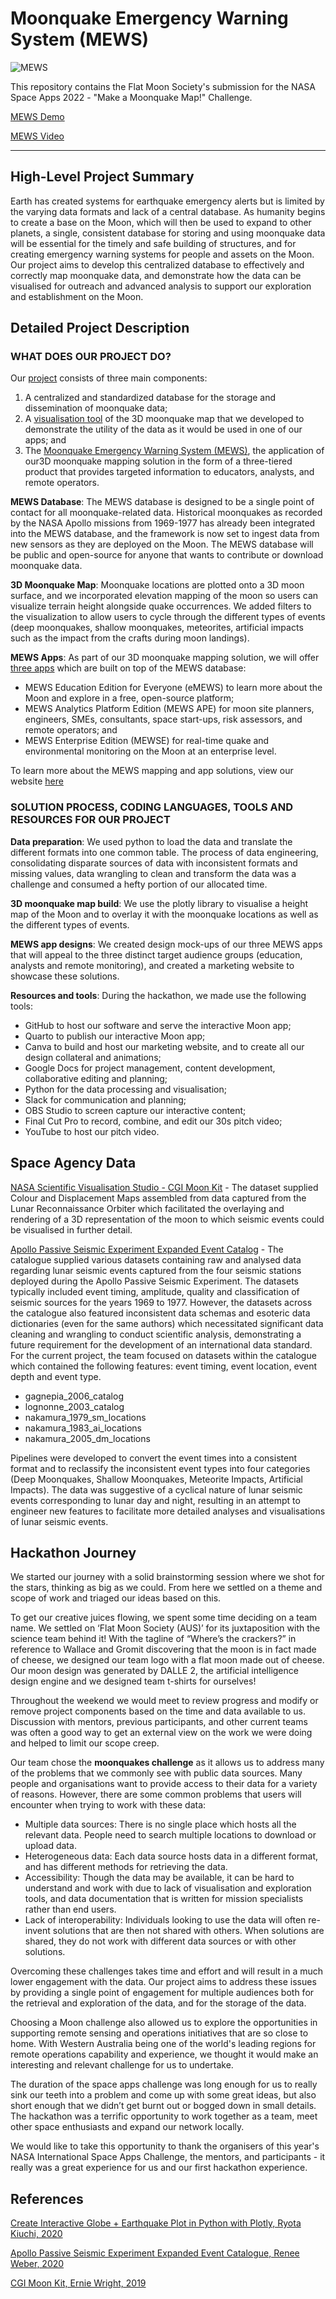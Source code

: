 # Moonquake Emergency Warning System (MEWS)

![MEWS](https://github.com/calvpang/FMS_Moonquake/blob/main/Images/MEWS_logo/MEWS%20logo.png?raw=true)

This repository contains the Flat Moon Society's submission for the NASA Space Apps 2022 - "Make a Moonquake Map!" Challenge.

[MEWS Demo](https://calvpang.github.io/MEWS_Site/posts/2022-10-02-MEWS/)

[MEWS Video](https://youtu.be/DOFP5LiE0fs)

---
## High-Level Project Summary
Earth has created systems for earthquake emergency alerts but is limited by the varying data formats and lack of a central database. As humanity begins to create a base on the Moon, which will then be used to expand to other planets, a single, consistent database for storing and using moonquake data will be essential for the timely and safe building of structures, and for creating emergency warning systems for people and assets on the Moon. Our project aims to develop this centralized database to effectively and correctly map moonquake data, and demonstrate how the data can be visualised for outreach and advanced analysis to support our exploration and establishment on the Moon.

## Detailed Project Description
### WHAT DOES OUR PROJECT DO?

Our [project](https://github.com/calvpang/MEWS) consists of three main components:

1. A centralized and standardized database for the storage and dissemination of moonquake data;
2. A [visualisation tool](https://calvpang.github.io/MEWS_Site/posts/2022-10-02-MEWS/) of the 3D moonquake map that we developed to demonstrate the utility of the data as it would be used in one of our apps; and
3. The [Moonquake Emergency Warning System (MEWS)](https://flatmoonsociety.my.canva.site/), the application of our3D moonquake mapping solution in the form of a three-tiered product that provides targeted information to educators, analysts, and remote operators.

**MEWS Database**: The MEWS database is designed to be a single point of contact for all moonquake-related data. Historical moonquakes as recorded by the NASA Apollo missions from 1969-1977 has already been integrated into the MEWS database, and the framework is now set to ingest data from new sensors as they are deployed on the Moon. The MEWS database will be public and open-source for anyone that wants to contribute or download moonquake data.

**3D Moonquake Map**: Moonquake locations are plotted onto a 3D moon surface, and we incorporated elevation mapping of the moon so users can visualize terrain height alongside quake occurrences. We added filters to the visualization to allow users to cycle through the different types of events (deep moonquakes, shallow moonquakes, meteorites, artificial impacts such as the impact from the crafts during moon landings).

**MEWS Apps**: As part of our 3D moonquake mapping solution, we will offer [three apps](https://flatmoonsociety.my.canva.site/) which are built on top of the MEWS database:

- MEWS Education Edition for Everyone (eMEWS) to learn more about the Moon and explore in a free, open-source platform;
- MEWS Analytics Platform Edition (MEWS APE) for moon site planners, engineers, SMEs, consultants, space start-ups, risk assessors, and remote operators; and
- MEWS Enterprise Edition (MEWSE) for real-time quake and environmental monitoring on the Moon at an enterprise level.

To learn more about the MEWS mapping and app solutions, view our website [here](https://flatmoonsociety.my.canva.site/)

### SOLUTION PROCESS, CODING LANGUAGES, TOOLS AND RESOURCES FOR OUR PROJECT

**Data preparation**: We used python to load the data and translate the different formats into one common table. The process of data engineering, consolidating disparate sources of data with inconsistent formats and missing values, data wrangling to clean and transform the data was a challenge and consumed a hefty portion of our allocated time. 

**3D moonquake map build**: We use the plotly library to visualise a height map of the Moon and to overlay it with the moonquake locations as well as the different types of events.

**MEWS app designs**: We created design mock-ups of our three MEWS apps that will appeal to the three distinct target audience groups (education, analysts and remote monitoring), and created a marketing website to showcase these solutions.

**Resources and tools**: During the hackathon, we made use the following tools:
- GitHub to host our software and serve the interactive Moon app;
- Quarto to publish our interactive Moon app;
- Canva to build and host our marketing website, and to create all our design collateral and animations;
- Google Docs for project management, content development, collaborative editing and planning;
- Python for the data processing and visualisation;
- Slack for communication and planning;
- OBS Studio to screen capture our interactive content;
- Final Cut Pro to record, combine, and edit our 30s pitch video;
- YouTube to host our pitch video.

## Space Agency Data
[NASA Scientific Visualisation Studio - CGI Moon Kit](https://svs.gsfc.nasa.gov/cgi-bin/details.cgi?aid=4720) - The dataset supplied Colour and Displacement Maps assembled from data captured from the Lunar Reconnaissance Orbiter which facilitated the overlaying and rendering of a 3D representation of the moon to which seismic events could be visualised in further detail.

[Apollo Passive Seismic Experiment Expanded Event Catalog](https://pds-geosciences.wustl.edu/missions/apollo/seismic_event_catalog.htm) - The catalogue supplied various datasets containing raw and analysed data regarding lunar seismic events captured from the four seismic stations deployed during the Apollo Passive Seismic Experiment. The datasets typically included event timing, amplitude, quality and classification of seismic sources for the years 1969 to 1977. However, the datasets across the catalogue also featured inconsistent data schemas and esoteric data dictionaries (even for the same authors) which necessitated significant data cleaning and wrangling to conduct scientific analysis, demonstrating a future requirement for the development of an international data standard. For the current project, the team focused on datasets within the catalogue which contained the following features: event timing, event location, event depth and event type.
- gagnepia_2006_catalog
- lognonne_2003_catalog
- nakamura_1979_sm_locations
- nakamura_1983_ai_locations
- nakamura_2005_dm_locations

Pipelines were developed to convert the event times into a consistent format and to reclassify the inconsistent event types into four categories (Deep Moonquakes, Shallow Moonquakes, Meteorite Impacts, Artificial Impacts). The data was suggestive of a cyclical nature of lunar seismic events corresponding to lunar day and night, resulting in an attempt to engineer new features to facilitate more detailed analyses and visualisations of lunar seismic events.

## Hackathon Journey
We started our journey with a solid brainstorming session where we shot for the stars, thinking as big as we could. From here we settled on a theme and scope of work and triaged our ideas based on this. 

To get our creative juices flowing, we spent some time deciding on a team name. We settled on ‘Flat Moon Society (AUS)’ for its juxtaposition with the science team behind it! With the tagline of “Where’s the crackers?” in reference to Wallace and Gromit discovering that the moon is in fact made of cheese, we designed our team logo with a flat moon made out of cheese. Our moon design was generated by DALLE 2, the artificial intelligence design engine and we designed team t-shirts for ourselves!

Throughout the weekend we would meet to review progress and modify or remove project components based on the time and data available to us. Discussion with mentors, previous participants, and other current teams was often a good way to get an external view on the work we were doing and helped to limit our scope creep.

Our team chose the **moonquakes challenge** as it allows us to address many of the problems that we commonly see with public data sources. Many people and organisations want to provide access to their data for a variety of reasons. However, there are some common problems that users will encounter when trying to work with these data:
- Multiple data sources: There is no single place which hosts all the relevant data. People need to search multiple locations to download or upload data.
- Heterogeneous data: Each data source hosts data in a different format, and has different methods for retrieving the data.
- Accessibility: Though the data may be available, it can be hard to understand and work with due to lack of visualisation and exploration tools, and data documentation that is written for mission specialists rather than end users.
- Lack of interoperability: Individuals looking to use the data will often re-invent solutions that are then not shared with others. When solutions are shared, they do not work with different data sources or with other solutions.

Overcoming these challenges takes time and effort and will result in a much lower engagement with the data. Our project aims to address these issues by providing a single point of engagement for multiple audiences both for the retrieval and exploration of the data, and for the storage of the data.

Choosing a Moon challenge also allowed us to explore the opportunities in supporting remote sensing and operations initiatives that are so close to home. With Western Australia being one of the world's leading regions for remote operations capability and experience, we thought it would make an interesting and relevant challenge for us to undertake.

The duration of the space apps challenge was long enough for us to really sink our teeth into a problem and come up with some great ideas, but also short enough that we didn’t get burnt out or bogged down in small details. The hackathon was a terrific opportunity to work together as a team, meet other space enthusiasts and expand our network locally.

We would like to take this opportunity to thank the organisers of this year's NASA International Space Apps Challenge, the mentors, and participants - it really was a great experience for us and our first hackathon experience.

## References
[Create Interactive Globe + Earthquake Plot in Python with Plotly, Ryota Kiuchi, 2020](https://towardsdatascience.com/create-interactive-globe-earthquake-plot-in-python-b0b52b646f27) 

[Apollo Passive Seismic Experiment Expanded Event Catalogue, Renee Weber, 2020](https://pds-geosciences.wustl.edu/missions/apollo/seismic_event_catalog.htm)

[CGI Moon Kit, Ernie Wright, 2019](https://svs.gsfc.nasa.gov/cgi-bin/details.cgi?aid=4720)
